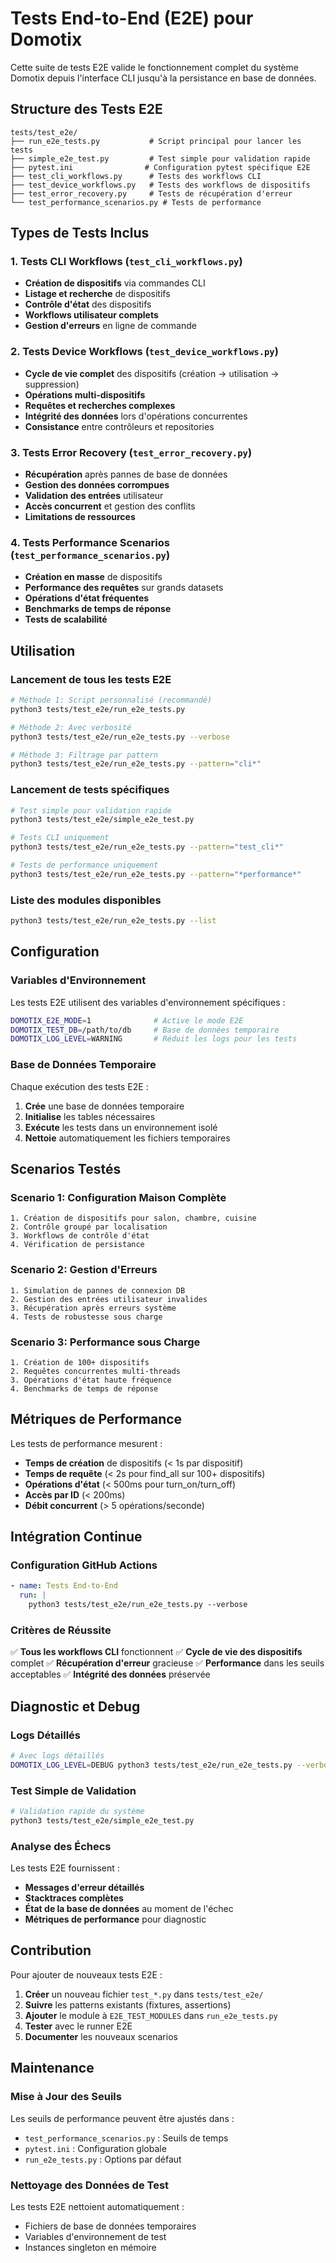 # Tests End-to-End (E2E) pour Domotix

Cette suite de tests E2E valide le fonctionnement complet du système Domotix depuis l'interface CLI jusqu'à la persistance en base de données.

## Structure des Tests E2E

```
tests/test_e2e/
├── run_e2e_tests.py           # Script principal pour lancer les tests
├── simple_e2e_test.py         # Test simple pour validation rapide
├── pytest.ini                # Configuration pytest spécifique E2E
├── test_cli_workflows.py      # Tests des workflows CLI
├── test_device_workflows.py   # Tests des workflows de dispositifs
├── test_error_recovery.py     # Tests de récupération d'erreur
└── test_performance_scenarios.py # Tests de performance
```

## Types de Tests Inclus

### 1. Tests CLI Workflows (`test_cli_workflows.py`)
- **Création de dispositifs** via commandes CLI
- **Listage et recherche** de dispositifs
- **Contrôle d'état** des dispositifs
- **Workflows utilisateur complets**
- **Gestion d'erreurs** en ligne de commande

### 2. Tests Device Workflows (`test_device_workflows.py`)
- **Cycle de vie complet** des dispositifs (création → utilisation → suppression)
- **Opérations multi-dispositifs**
- **Requêtes et recherches complexes**
- **Intégrité des données** lors d'opérations concurrentes
- **Consistance** entre contrôleurs et repositories

### 3. Tests Error Recovery (`test_error_recovery.py`)
- **Récupération** après pannes de base de données
- **Gestion des données corrompues**
- **Validation des entrées** utilisateur
- **Accès concurrent** et gestion des conflits
- **Limitations de ressources**

### 4. Tests Performance Scenarios (`test_performance_scenarios.py`)
- **Création en masse** de dispositifs
- **Performance des requêtes** sur grands datasets
- **Opérations d'état fréquentes**
- **Benchmarks de temps de réponse**
- **Tests de scalabilité**

## Utilisation

### Lancement de tous les tests E2E

```bash
# Méthode 1: Script personnalisé (recommandé)
python3 tests/test_e2e/run_e2e_tests.py

# Méthode 2: Avec verbosité
python3 tests/test_e2e/run_e2e_tests.py --verbose

# Méthode 3: Filtrage par pattern
python3 tests/test_e2e/run_e2e_tests.py --pattern="cli*"
```

### Lancement de tests spécifiques

```bash
# Test simple pour validation rapide
python3 tests/test_e2e/simple_e2e_test.py

# Tests CLI uniquement
python3 tests/test_e2e/run_e2e_tests.py --pattern="test_cli*"

# Tests de performance uniquement
python3 tests/test_e2e/run_e2e_tests.py --pattern="*performance*"
```

### Liste des modules disponibles

```bash
python3 tests/test_e2e/run_e2e_tests.py --list
```

## Configuration

### Variables d'Environnement

Les tests E2E utilisent des variables d'environnement spécifiques :

```bash
DOMOTIX_E2E_MODE=1              # Active le mode E2E
DOMOTIX_TEST_DB=/path/to/db     # Base de données temporaire
DOMOTIX_LOG_LEVEL=WARNING       # Réduit les logs pour les tests
```

### Base de Données Temporaire

Chaque exécution des tests E2E :
1. **Crée** une base de données temporaire
2. **Initialise** les tables nécessaires
3. **Exécute** les tests dans un environnement isolé
4. **Nettoie** automatiquement les fichiers temporaires

## Scenarios Testés

### Scenario 1: Configuration Maison Complète
```
1. Création de dispositifs pour salon, chambre, cuisine
2. Contrôle groupé par localisation
3. Workflows de contrôle d'état
4. Vérification de persistance
```

### Scenario 2: Gestion d'Erreurs
```
1. Simulation de pannes de connexion DB
2. Gestion des entrées utilisateur invalides
3. Récupération après erreurs système
4. Tests de robustesse sous charge
```

### Scenario 3: Performance sous Charge
```
1. Création de 100+ dispositifs
2. Requêtes concurrentes multi-threads
3. Opérations d'état haute fréquence
4. Benchmarks de temps de réponse
```

## Métriques de Performance

Les tests de performance mesurent :

- **Temps de création** de dispositifs (< 1s par dispositif)
- **Temps de requête** (< 2s pour find_all sur 100+ dispositifs)
- **Opérations d'état** (< 500ms pour turn_on/turn_off)
- **Accès par ID** (< 200ms)
- **Débit concurrent** (> 5 opérations/seconde)

## Intégration Continue

### Configuration GitHub Actions

```yaml
- name: Tests End-to-End
  run: |
    python3 tests/test_e2e/run_e2e_tests.py --verbose
```

### Critères de Réussite

✅ **Tous les workflows CLI** fonctionnent
✅ **Cycle de vie des dispositifs** complet
✅ **Récupération d'erreur** gracieuse
✅ **Performance** dans les seuils acceptables
✅ **Intégrité des données** préservée

## Diagnostic et Debug

### Logs Détaillés

```bash
# Avec logs détaillés
DOMOTIX_LOG_LEVEL=DEBUG python3 tests/test_e2e/run_e2e_tests.py --verbose
```

### Test Simple de Validation

```bash
# Validation rapide du système
python3 tests/test_e2e/simple_e2e_test.py
```

### Analyse des Échecs

Les tests E2E fournissent :
- **Messages d'erreur détaillés**
- **Stacktraces complètes**
- **État de la base de données** au moment de l'échec
- **Métriques de performance** pour diagnostic

## Contribution

Pour ajouter de nouveaux tests E2E :

1. **Créer** un nouveau fichier `test_*.py` dans `tests/test_e2e/`
2. **Suivre** les patterns existants (fixtures, assertions)
3. **Ajouter** le module à `E2E_TEST_MODULES` dans `run_e2e_tests.py`
4. **Tester** avec le runner E2E
5. **Documenter** les nouveaux scenarios

## Maintenance

### Mise à Jour des Seuils

Les seuils de performance peuvent être ajustés dans :
- `test_performance_scenarios.py` : Seuils de temps
- `pytest.ini` : Configuration globale
- `run_e2e_tests.py` : Options par défaut

### Nettoyage des Données de Test

Les tests E2E nettoient automatiquement :
- Fichiers de base de données temporaires
- Variables d'environnement de test
- Instances singleton en mémoire
